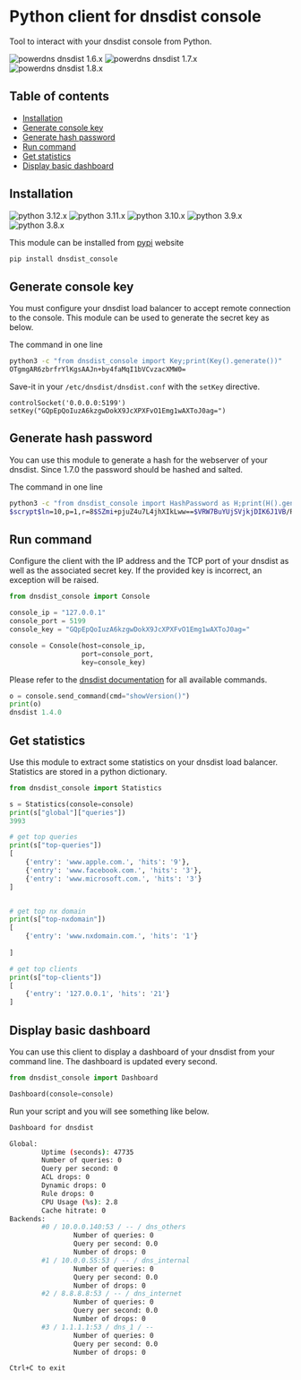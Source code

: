 # Python client for dnsdist console

Tool to interact with your dnsdist console from Python.

![powerdns dnsdist 1.6.x](https://img.shields.io/badge/dnsdist%201.6.x-tested-green) ![powerdns dnsdist 1.7.x](https://img.shields.io/badge/dnsdist%201.7.x-tested-green) ![powerdns dnsdist 1.8.x](https://img.shields.io/badge/dnsdist%201.8.x-tested-green) 

## Table of contents
* [Installation](#installation)
* [Generate console key](#generate-console-key)
* [Generate hash password](#generate-hash-password)
* [Run command](#run-command)
* [Get statistics](#get-statistics)
* [Display basic dashboard](#display-basic-dashboard)

## Installation

![python 3.12.x](https://img.shields.io/badge/python%203.12.x-tested-blue) ![python 3.11.x](https://img.shields.io/badge/python%203.11.x-tested-blue) ![python 3.10.x](https://img.shields.io/badge/python%203.10.x-tested-blue) ![python 3.9.x](https://img.shields.io/badge/python%203.9.x-tested-blue) ![python 3.8.x](https://img.shields.io/badge/python%203.8.x-tested-blue)

This module can be installed from [pypi](https://pypi.org/project/dnsdist_console/) website

```python
pip install dnsdist_console
```

## Generate console key

You must configure your dnsdist load balancer to accept remote connection to the console.
This module can be used to generate the secret key as below.

The command in one line 

```bash
python3 -c "from dnsdist_console import Key;print(Key().generate())"
OTgmgAR6zbrfrYlKgsAAJn+by4faMqI1bVCvzacXMW0=
```

Save-it in your `/etc/dnsdist/dnsdist.conf` with the `setKey` directive.

```
controlSocket('0.0.0.0:5199')
setKey("GQpEpQoIuzA6kzgwDokX9JcXPXFvO1Emg1wAXToJ0ag=")
```

## Generate hash password

You can use this module to generate a hash for the webserver of your dnsdist.
Since 1.7.0 the password should be hashed and salted.

The command in one line 

```bash
python3 -c "from dnsdist_console import HashPassword as H;print(H().generate(\"bonjour\"))"
$scrypt$ln=10,p=1,r=8$SZmi+pjuZ4u7L4jhXIkLww==$VRW7BuYUjSVjkjDIK6J1VB/RWx2s4gbz+YXgflWspf8=
```

## Run command

Configure the client with the IP address and the TCP port of your dnsdist as well as the associated secret key. If the provided key is incorrect, an exception will be raised.

```python
from dnsdist_console import Console

console_ip = "127.0.0.1"
console_port = 5199
console_key = "GQpEpQoIuzA6kzgwDokX9JcXPXFvO1Emg1wAXToJ0ag="

console = Console(host=console_ip,
                  port=console_port, 
                  key=console_key)
```

Please refer to the [dnsdist documentation](https://dnsdist.org/reference/config.html) for all available commands.

```python
o = console.send_command(cmd="showVersion()")
print(o)
dnsdist 1.4.0

```

## Get statistics

Use this module to extract some statistics on your dnsdist load balancer.
Statistics are stored in a python dictionary.

```python
from dnsdist_console import Statistics

s = Statistics(console=console)
print(s["global"]["queries"])
3993

# get top queries
print(s["top-queries"])
[
    {'entry': 'www.apple.com.', 'hits': '9'},
    {'entry': 'www.facebook.com.', 'hits': '3'},
    {'entry': 'www.microsoft.com.', 'hits': '3'}
]


# get top nx domain
print(s["top-nxdomain"])
[
    {'entry': 'www.nxdomain.com.', 'hits': '1'}
    
]

# get top clients
print(s["top-clients"])
[
    {'entry': '127.0.0.1', 'hits': '21'}
]
```
    
## Display basic dashboard

You can use this client to display a dashboard of your dnsdist from your command line.
The dashboard is updated every second.

```python
from dnsdist_console import Dashboard

Dashboard(console=console)
```

Run your script and you will see something like below.

```bash
Dashboard for dnsdist

Global:
        Uptime (seconds): 47735
        Number of queries: 0
        Query per second: 0
        ACL drops: 0
        Dynamic drops: 0
        Rule drops: 0
        CPU Usage (%s): 2.8
        Cache hitrate: 0
Backends:
        #0 / 10.0.0.140:53 / -- / dns_others
                Number of queries: 0
                Query per second: 0.0
                Number of drops: 0
        #1 / 10.0.0.55:53 / -- / dns_internal
                Number of queries: 0
                Query per second: 0.0
                Number of drops: 0
        #2 / 8.8.8.8:53 / -- / dns_internet
                Number of queries: 0
                Query per second: 0.0
                Number of drops: 0
        #3 / 1.1.1.1:53 / dns_1 / --
                Number of queries: 0
                Query per second: 0.0
                Number of drops: 0

Ctrl+C to exit
```
